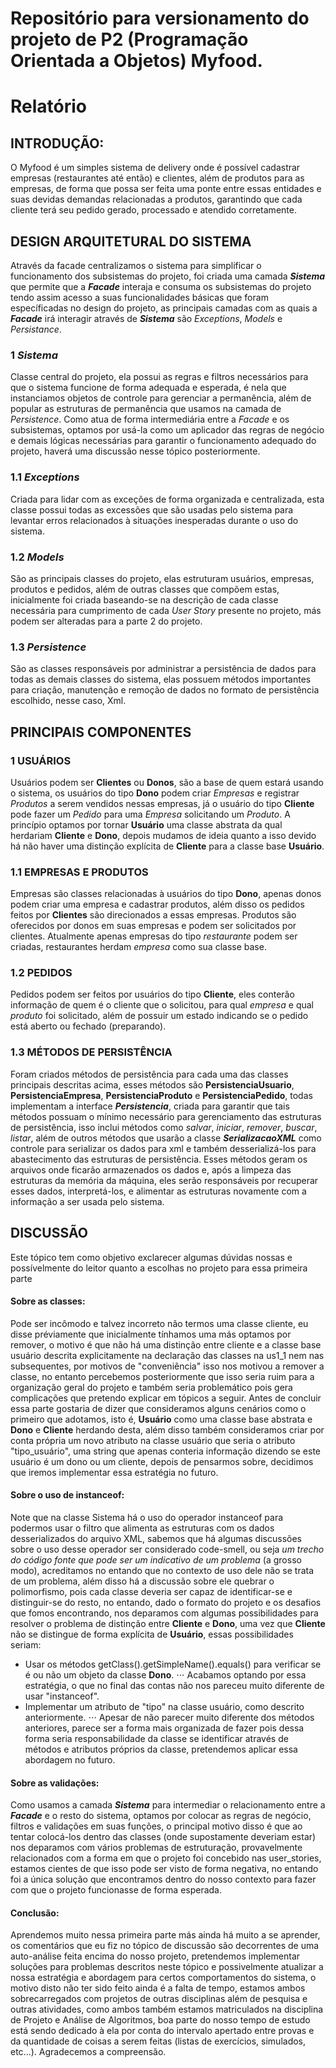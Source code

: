 # Repositório para versionamento do projeto de P2 (Programação Orientada a Objetos) Myfood.

# Relatório



## INTRODUÇÃO:
  O Myfood é um simples sistema de delivery onde é possível cadastrar empresas (restaurantes até então) e clientes, além de produtos para as empresas, de forma que possa ser feita uma ponte entre essas entidades e suas devidas demandas relacionadas a produtos, garantindo que cada cliente terá seu pedido gerado, processado e atendido corretamente.

## DESIGN ARQUITETURAL DO SISTEMA
  Através da facade centralizamos o sistema para simplificar o funcionamento dos subsistemas do projeto, foi criada uma camada **_Sistema_** que permite que a **_Facade_** interaja e consuma os subsistemas do projeto tendo assim acesso a suas funcionalidades básicas que foram específicadas no design do projeto, as principais camadas com as quais a **_Facade_** irá interagir através de **_Sistema_** são _Exceptions_, _Models_ e _Persistance_.

### 1 _Sistema_
  Classe central do projeto, ela possui as regras e filtros necessários para que o sistema funcione de forma adequada e esperada, é nela que instanciamos objetos de controle para gerenciar a permanência, além de popular as estruturas de permanência que usamos na camada de _Persistence_. Como atua de forma intermediária entre a _Facade_ e os subsistemas, optamos por usá-la como um aplicador das regras de negócio e demais lógicas necessárias para garantir o funcionamento adequado do projeto, haverá uma discussão nesse tópico posteriormente. 

### 1.1 _Exceptions_
  Criada para lidar com as exceções de forma organizada e centralizada, esta classe possui todas as excessões que são usadas pelo sistema para levantar erros relacionados à situações inesperadas durante o uso do sistema.

### 1.2 _Models_
  São as principais classes do projeto, elas estruturam usuários, empresas, produtos e pedidos, além de outras classes que compõem estas, inicialmente foi criada baseando-se na descrição de cada classe necessária para cumprimento de cada _User Story_ presente no projeto, más podem ser alteradas para a parte 2 do projeto.

### 1.3 _Persistence_
  São as classes responsáveis por administrar a persistência de dados para todas as demais classes do sistema, elas possuem métodos importantes para criação, manutenção e remoção de dados no formato de persistência escolhido, nesse caso, Xml.



## PRINCIPAIS COMPONENTES

### 1 USUÁRIOS
  Usuários podem ser **Clientes** ou **Donos**, são a base de quem estará usando o sistema, os usuários do tipo **Dono** podem criar _Empresas_ e registrar _Produtos_ a serem vendidos nessas empresas, já o usuário do tipo **Cliente** pode fazer um _Pedido_ para uma _Empresa_ solicitando um _Produto_.
  A princípio optamos por tornar **Usuário** uma classe abstrata da qual herdariam **Cliente** e **Dono**, depois mudamos de ideia quanto a isso devido há não haver uma distinção explícita de **Cliente** para a classe base **Usuário**.

### 1.1 EMPRESAS E PRODUTOS
  Empresas são classes relacionadas à usuários do tipo **Dono**, apenas donos podem criar uma empresa e cadastrar produtos, além disso os pedidos feitos por **Clientes** são direcionados a essas empresas.
  Produtos são oferecidos por donos em suas empresas e podem ser solicitados por clientes.
  Atualmente apenas empresas do tipo _restaurante_ podem ser criadas, restaurantes herdam _empresa_ como sua classe base.

### 1.2 PEDIDOS
  Pedidos podem ser feitos por usuários do tipo **Cliente**, eles conterão informação de quem é o cliente que o solicitou, para qual _empresa_ e qual _produto_ foi solicitado, além de possuir um estado indicando se o pedido está aberto ou fechado (preparando).

### 1.3 MÉTODOS DE PERSISTÊNCIA
  Foram criados métodos de persistência para cada uma das classes principais descritas acima, esses métodos são **PersistenciaUsuario**, **PersistenciaEmpresa**, **PersistenciaProduto** e **PersistenciaPedido**, todas implementam a interface **_Persistencia_**, criada para garantir que tais métodos possuam o mínimo necessário para gerenciamento das estruturas de persistência, isso inclui métodos como _salvar_, _iniciar_, _remover_, _buscar_, _listar_, além de outros métodos que usarão a classe **_SerializacaoXML_** como controle para serializar os dados para xml e também desserializá-los para abastecimento das estruturas de persistência.
  Esses métodos geram os arquivos onde ficarão armazenados os dados e, após a limpeza das estruturas da memória da máquina, eles serão responsáveis por recuperar esses dados, interpretá-los, e alimentar as estruturas novamente com a informação a ser usada pelo sistema.


## DISCUSSÃO
  Este tópico tem como objetivo exclarecer algumas dúvidas nossas e possívelmente do leitor quanto a escolhas no projeto para essa primeira parte

#### Sobre as classes:
Pode ser incômodo e talvez incorreto não termos uma classe cliente, eu disse préviamente que inicialmente tínhamos uma más optamos por remover, o motivo é que não há uma distinção entre cliente e a classe base usuário descrita explicitamente na declaração das classes na us1_1 nem nas subsequentes, por motivos de "conveniência" isso nos motivou a remover a classe, no entanto percebemos posteriormente que isso seria ruim para a organização geral do projeto e também seria problemático pois gera complicações que pretendo explicar em tópicos a seguir.
Antes de concluir essa parte gostaria de dizer que consideramos alguns cenários como o primeiro que adotamos, isto é, **Usuário** como uma classe base abstrata e **Dono** e **Cliente** herdando desta, além disso também consideramos criar por conta própria um novo atributo na classe usuário que seria o atributo "tipo_usuário", uma string que apenas conteria informação dizendo se este usuário é um dono ou um cliente, depois de pensarmos sobre, decidimos que iremos implementar essa estratégia no futuro.

#### Sobre o uso de instanceof:
Note que na classe Sistema há o uso do operador instanceof para podermos usar o filtro que alimenta as estruturas com os dados desserializados do arquivo XML, sabemos que há algumas discussões sobre o uso desse operador ser considerado code-smell, ou seja _um trecho do código fonte que pode ser um indicativo de um problema_ (a grosso modo), acreditamos no entando que no contexto de uso dele não se trata de um problema, além disso há a discussão sobre ele quebrar o polimorfismo, pois cada classe deveria ser capaz de identificar-se e distinguir-se do resto, no entando, dado o formato do projeto e os desafios que fomos encontrando, nos deparamos com algumas possibilidades para resolver o problema de distinção entre **Cliente** e **Dono**, uma vez que **Cliente** não se distingue de forma explícita de **Usuário**, essas possibilidades seriam:
- Usar os métodos getClass().getSimpleName().equals() para verificar se é ou não um objeto da classe **Dono**.
⋅⋅⋅ Acabamos optando por essa estratégia, o que no final das contas não nos pareceu muito diferente de usar "instanceof".
- Implementar um atributo de "tipo" na classe usuário, como descrito anteriormente.
⋅⋅⋅ Apesar de não parecer muito diferente dos métodos anteriores, parece ser a forma mais organizada de fazer pois dessa forma seria responsabilidade da classe se identificar através de métodos e atributos próprios da classe, pretendemos aplicar essa abordagem no futuro.

#### Sobre as validações:
Como usamos a camada **_Sistema_** para intermediar o relacionamento entre a **_Facade_** e o resto do sistema, optamos por colocar as regras de negócio, filtros e validações em suas funções, o principal motivo disso é que ao tentar colocá-los dentro das classes (onde supostamente deveriam estar) nos deparamos com vários problemas de estruturação, provavelmente relacionados com a forma em que o projeto foi concebido nas user_stories, estamos cientes de que isso pode ser visto de forma negativa, no entando foi a única solução que encontramos dentro do nosso contexto para fazer com que o projeto funcionasse de forma esperada.

#### Conclusão:
Aprendemos muito nessa primeira parte más ainda há muito a se aprender, os comentários que eu fiz no tópico de discussão são decorrentes de uma auto-análise feita encima do nosso projeto, pretendemos implementar soluções para problemas descritos neste tópico e possivelmente atualizar a nossa estratégia e abordagem para certos comportamentos do sistema, o motivo disto não ter sido feito ainda é a falta de tempo, estamos ambos sobrecarregados com projetos de outras disciplinas além de pesquisa e outras atividades, como ambos também estamos matriculados na disciplina de Projeto e Análise de Algoritmos, boa parte do nosso tempo de estudo está sendo dedicado à ela por conta do intervalo apertado entre provas e da quantidade de coisas a serem feitas (listas de exercícios, simulados, etc...).
Agradecemos a compreensão.
